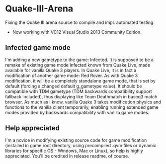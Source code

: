 # Quake-III-Arena
Fixing the Quake III arena source to compile and impl. automated testing.

* Now working with VC12 Visual Studio 2013 Community Edition.

## Infected game mode
I'm adding a new gametype to the game: Infected. It is supposed to be a remake of existing game mode Infected known from Quake Live, made available for vanilla Quake 3 players. In Quake Live, it is in fact a modification of another game mode: Red Rover. As with Quake 3 modification, it will be a completely standalone game mode, that is set by default (forcing a changed default g_gametype value). It should be compatible with TDM gametype (TDM backwards compatibility support fallback included), thus displaying like Team Deathmatch in baseq3 match browser. As much as I know, vanilla Quake 3 takes modification physics and functions to the vanilla client temporarily, enabling running extended game modes provided by backwards compatibility with vanilla game modes.

## Help appreciated
I'm a novice in modifying existing source code for game modification (installed in game root directory, using precompiled .qvm files or dynamic libraries for specific OS - Windows, Mac or Linux), so help is highly appreciated. You'll be credited in release readme, of course.
